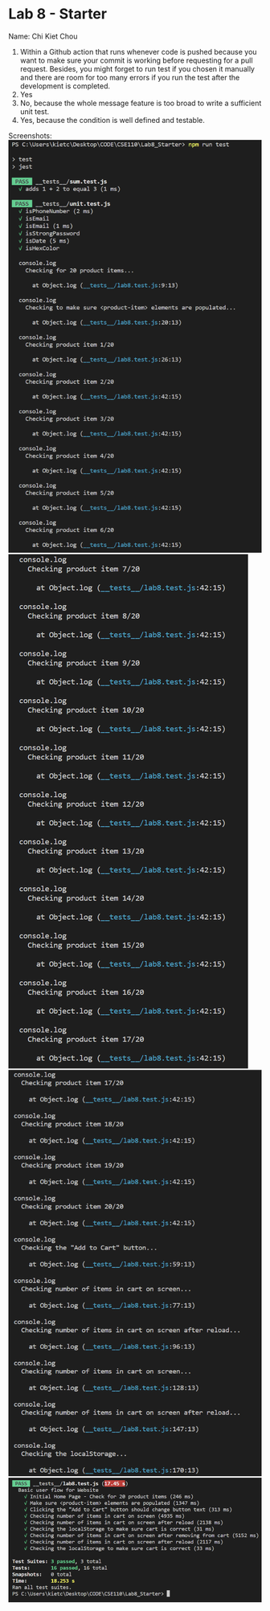 # Lab 8 - Starter
Name: Chi Kiet Chou
1) Within a Github action that runs whenever code is pushed because you want to make sure your commit is working before requesting for a pull request. 
Besides, you might forget to run test if you chosen it manually and there are room for too many errors if you run the test after the development is completed.
2) Yes
3) No, because the whole message feature is too broad to write a sufficient unit test.
4) Yes, because the condition is well defined and testable.

Screenshots:
![result-1](./result%20of%20npm%20test%201.PNG)
![result-2](./result%20of%20npm%20test%202.PNG)
![result-3](./result%20of%20npm%20test%203.PNG)
![result-4](./result%20of%20npm%20test%204.PNG)
